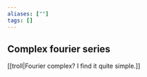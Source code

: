 ```yaml
---
aliases: [""]
tags: []
---
```


## Complex fourier series
[[troll|Fourier complex? I find it quite simple.]]


